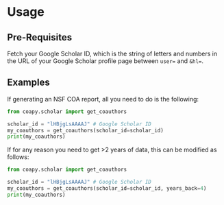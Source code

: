 # Usage

## Pre-Requisites

Fetch your Google Scholar ID, which is the string of letters and numbers in the URL of your Google Scholar profile page between `user=` and `&hl=`.

## Examples

If generating an NSF COA report, all you need to do is the following:

```python
from coapy.scholar import get_coauthors

scholar_id = "lHBjgLsAAAAJ" # Google Scholar ID
my_coauthors = get_coauthors(scholar_id=scholar_id)
print(my_coauthors)
```

If for any reason you need to get >2 years of data, this can be modified as follows:

```python
from coapy.scholar import get_coauthors

scholar_id = "lHBjgLsAAAAJ" # Google Scholar ID
my_coauthors = get_coauthors(scholar_id=scholar_id, years_back=4)
print(my_coauthors)
```
